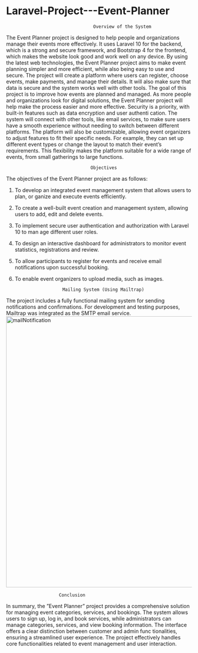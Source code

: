 # Laravel-Project---Event-Planner
                                     Overview of the System
 The Event Planner project is designed to help people and organizations manage their
 events more effectively. It uses Laravel 10 for the backend, which is a strong and secure
 framework, and Bootstrap 4 for the frontend, which makes the website look good and
 work well on any device. By using the latest web technologies, the Event Planner project
 aims to make event planning simpler and more efficient, while also being easy to use and
 secure. The project will create a platform where users can register, choose events, make
 payments, and manage their details. It will also make sure that data is secure and the
 system works well with other tools. The goal of this project is to improve how events are
 planned and managed. As more people and organizations look for digital solutions, the
 Event Planner project will help make the process easier and more effective.
 Security is a priority, with built-in features such as data encryption and user authenti
cation. The system will connect with other tools, like email services, to make sure users
 have a smooth experience without needing to switch between different platforms. The
 platform will also be customizable, allowing event organizers to adjust features to fit their
 specific needs. For example, they can set up different event types or change the layout to
 match their event’s requirements. This flexibility makes the platform suitable for a wide
 range of events, from small gatherings to large functions.

                                    Objectives
 The objectives of the Event Planner project are as follows:
 1. To develop an integrated event management system that allows users to plan, or
ganize and execute events efficiently.
 2. To create a well-built event creation and management system, allowing users to
 add, edit and delete events.
 3. To implement secure user authentication and authorization with Laravel 10 to man
age different user roles.
 4. To design an interactive dashboard for administrators to monitor event statistics,
 registrations and review.
 5. To allow participants to register for events and receive email notifications upon
 successful booking.
 6. To enable event organizers to upload media, such as images.

                          Mailing System (Using Mailtrap)
The project includes a fully functional mailing system for sending notifications and confirmations. For development and testing purposes, Mailtrap was integrated as the SMTP email service.
<img width="1209" height="734" alt="mailNotification" src="https://github.com/user-attachments/assets/e1ca049a-36fc-454d-babf-3e3f8155d07f" />

                        Conclusion                      
 In summary, the ”Event Planner” project provides a comprehensive solution for managing
 event categories, services, and bookings. The system allows users to sign up, log in, and
 book services, while administrators can manage categories, services, and view booking
 information. The interface offers a clear distinction between customer and admin func
tionalities, ensuring a streamlined user experience. The project effectively handles core
 functionalities related to event management and user interaction.
